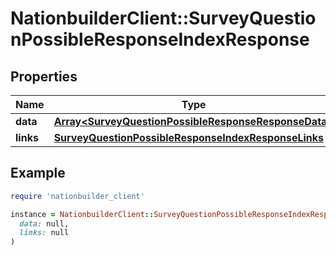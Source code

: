 # NationbuilderClient::SurveyQuestionPossibleResponseIndexResponse

## Properties

| Name | Type | Description | Notes |
| ---- | ---- | ----------- | ----- |
| **data** | [**Array&lt;SurveyQuestionPossibleResponseResponseData&gt;**](SurveyQuestionPossibleResponseResponseData.md) |  |  |
| **links** | [**SurveyQuestionPossibleResponseIndexResponseLinks**](SurveyQuestionPossibleResponseIndexResponseLinks.md) |  | [optional] |

## Example

```ruby
require 'nationbuilder_client'

instance = NationbuilderClient::SurveyQuestionPossibleResponseIndexResponse.new(
  data: null,
  links: null
)
```

